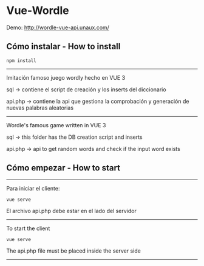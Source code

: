 # Vue-Wordle

Demo: http://wordle-vue-api.unaux.com/

## Cómo instalar - How to install

<pre><code>npm install</code></pre>

---

Imitación famoso juego wordly hecho en VUE 3

sql -> contiene el script de creación y los inserts del diccionario

api.php -> contiene la api que gestiona la comprobación y generación de nuevas palabras aleatorias

---

Wordle's famous game written in VUE 3

sql -> this folder has the DB creation script and inserts

api.php -> api to get random words and check if the input word exists


## Cómo empezar - How to start

---

Para iniciar el cliente:

<pre><code>vue serve </code></pre>

El archivo api.php debe estar en el lado del servidor

---
To start the client

<pre><code>vue serve </code></pre> 

The api.php file must be placed inside the server side

---
